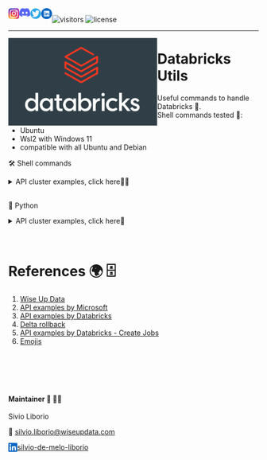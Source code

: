 <a href="https://github.com/wiseupdata/wiseupdata">
  <img align="left" alt="Wise Up Data's Instagram" width="22px" src="https://raw.githubusercontent.com/wiseupdata/wiseupdata/main/assets/instagram.png" />   
</a> 
<a href="https://github.com/wiseupdata/wiseupdata">
  <img align="left" alt="wise Up Data's Discord" width="22px" src="https://raw.githubusercontent.com/wiseupdata/wiseupdata/main/assets/discord.png" />
</a>
<a href="https://github.com/wiseupdata/wiseupdata">
  <img align="left" alt="wise Up Data | Twitter" width="22px" src="https://raw.githubusercontent.com/wiseupdata/wiseupdata/main/assets/twitter.png" />
</a>
<a href="https://github.com/wiseupdata/wiseupdata">
  <img align="left" alt="wise Up Data's LinkedIN" width="22px" src="https://raw.githubusercontent.com/wiseupdata/wiseupdata/main/assets/linkedin.png" />
</a>

![visitors](https://visitor-badge.glitch.me/badge?page_id=wiseupdata.databricks&left_color=green&right_color=black)
![license](https://img.shields.io/github/license/wiseupdata/databricks)

---

<a name="readme-top"></a>

<a href="https://github.com/wiseupdata/wiseupdata">
<img align="left" alt="img" src="assets/databricks.png" width="300" />
</a>

<h1>
Databricks Utils
</h1>
Useful commands to handle Databricks 🚀. <br>
Shell commands tested 🎯: <br>

- Ubuntu 
- Wsl2 with Windows 11 
- compatible with all Ubuntu and Debian

🛠️ Shell commands 

<details>
<summary>
  API cluster examples, click here🧑‍💻
</summary>
<details>
<summary>
  Requirements ⛏️
</summary>

 - jq `sudo apt install jq`

</details>
<details>
<summary>
 Credentials 🗝️
</summary>

### 🛂 Create a file with your credentials 

> credentials.sh [file example]
```
#!/bin/bash
API_TOKEN=dap111111111111111111111111-1
API_END_POINT=https://adb-11111111111111.1.azuredatabricks.net/api/2.0
USER=user@email.net
```

###  ⏳ Loading the credentials to environment
```
# load
source credentials.sh

#check
echo $API_END_POINT
```

</details>

<br>

# ☄️ Cluster commands


### 🌱 Create a simple cluster
```
curl -H "Authorization: Bearer $API_TOKEN" -X POST -H 'Content-Type: application/json' -d '
{
  "cluster_name": "my-cluster",
  "spark_version": "11.3.x-scala2.12",
  "node_type_id": "Standard_D3_v2",
  "spark_conf": {
    "spark.speculation": true
  },
   "autoscale": {
        "min_workers": 1,
        "max_workers": 4
    }
}
' $API_END_POINT/clusters/create
```

<br>

### 🌠 Create a Job Workflow with Task

> - Manually trigger
> - Single task 
> - Unit Catalog enable
> - Access control declared
>    - First access_control_list is for the Job, the second it's for the new cluster.
> - base_parameters are the parameter that you need to pass to your notebook, Widgets! [Optional]
> - Notebook example

```
curl -H "Authorization: Bearer $API_TOKEN" -X POST -H 'Content-Type: application/json' -d '
{
    "name": "Job task run Hist - Manually",
    "access_control_list": [
            {
                "user_name": "'"$USER"'",
                "permission_level": "CAN_MANAGE"
            }
        ],
    "new_cluster": {
        "autoscale": {
            "min_workers": 1,
            "max_workers": 4
        },
        "spark_version": "11.3.x-scala2.12",
        "spark_conf": {
            "spark.databricks.delta.preview.enabled": "true"
        },
        "azure_attributes": {
            "first_on_demand": 1,
            "availability": "ON_DEMAND_AZURE",
            "spot_bid_max_price": -1
        },
        "node_type_id": "Standard_DS5_v2",
        "driver_node_type_id": "Standard_DS5_v2",
        "ssh_public_keys": [],
        "custom_tags": {},
        "cluster_log_conf": {
            "dbfs": {
                "destination": "dbfs:/cluster-logs"
            }
        },
        "enable_elastic_disk": true,
        "access_control_list": [
            {
                "user_name": "'"$USER"'",
                "permission_level": "CAN_MANAGE"
            }
        ]
    },
    "notebook_task": {
        "task_id": "Your task name",
        "notebook_path": "/note_book_path",
        "base_parameters": {
            "clean_target_path": "True",
            "force_z_order": "True",
            "database": "your_db",
            "env": "your_env",
            "extraction_date": "2023-04-13",
            "layer": "your_layer",
            "legacy_path": "your_path_legacy",
            "primary_key": "pk",
            "table_name": "your_table_name"
        }
    }
}
' $API_END_POINT/jobs/create
```

<br>

### 🎢Trigger a Job, run a job
```
curl -H "Authorization: Bearer $API_TOKEN" -X POST -H 'Content-Type: application/json' -d '
{ 
  "job_id":583486613168614
}
' $API_END_POINT/jobs/run-now
```

<br>

### 🦕 Update Job permissions
```
curl -H "Authorization: Bearer $API_TOKEN" -X PATCH -H 'Content-Type: application/json' -d '
{ 
   "access_control_list": [
            {
                "user_name": "'"$USER"'",
                "permission_level": "CAN_MANAGE"
            }
        ]
}
' $API_END_POINT/preview/permissions/jobs/583486613168614
```

<br>

### ☢️ Delete a Job from the workflow.
```
curl -H "Authorization: Bearer $API_TOKEN" -X POST -H 'Content-Type: application/json' -d '
{ 
  "job_id": 2560589442453
}
' $API_END_POINT/jobs/delete
```

<br>

### 😍 Create a Simple Job Workflow with a Task

> - Manually trigger
> - Single task 
> - Unit Catalog enable
> - Access control declared
> - Notebook example

```
curl -H "Authorization: Bearer $API_TOKEN" -X POST -H 'Content-Type: application/json' -d '
{
    "name": "Job task run - Manually",
    "existing_cluster_id": "01111-0000-abcddd",
    "access_control_list": [
            {
                "user_name": "'"$USER"'",
                "permission_level": "CAN_MANAGE"
            }
        ],
    "notebook_task": {
        "task_id": "Your task name",
        "notebook_path": "/Users/'"$USER"'/test"
    }
}
' $API_END_POINT/jobs/create
```

<br>

### 💣 Delete a cluster
```
curl -H "Authorization: Bearer $API_TOKEN" -X POST -H 'Content-Type: application/json' -d '
{ 
  "cluster_id": "0411-102222-j1tg6v6a" 
}
' $API_END_POINT/clusters/delete
```

<br>

### 🤖 Get cluster config 
```
curl -H "Authorization: Bearer $API_TOKEN" -X POST -H 'Content-Type: application/json' $API_END_POINT/clusters/get \
--data '{ "cluster_id": "0111-010002-61n4lz49" }' | jq .
```

<br>

### 👣 Change the owner of the cluster
```
curl -H "Authorization: Bearer $API_TOKEN" -X POST -H 'Content-Type: application/json' $API_END_POINT/clusters/change-owner \
--data '{"cluster_id": "0127-010001-9datovv7", "owner_username": $USER }' | jq .
```

<br>

### 🕵️ Get user permissions levels in the cluster
```
curl -H "Authorization: Bearer $API_TOKEN" -X GET -H 'Content-Type: application/json' $API_END_POINT/permissions/clusters/0110-010002-j8sq1p9s/permissionLevels | jq .
```

<br>

### 🪁 Get permissions to the cluster
```
curl -H "Authorization: Bearer $API_TOKEN" -X GET -H 'Content-Type: application/json' $API_END_POINT/permissions/clusters/0110-010002-j8sq1p9s | jq .
```

<br>

### 🤝 Give permissions to another user in your cluster
```
curl -H "Authorization: Bearer $API_TOKEN" -X PATCH -H 'Content-Type: application/json' $API_END_POINT/preview/permissions/clusters/0406-010001-5ms481wi \
--data '{ "access_control_list": [ { "user_name": $USER, "permission_level": "CAN_MANAGE" } ] }' | jq .
```

<br>

</details>

<br>

🐍 Python 

<details>
<summary>
  API cluster examples, click here🔗
</summary>


### Under construction 🛠️

```
echo "wait"
```

</details>

<br>
<br>

# References 🌍 🗄️

1. [Wise Up Data](https://github.com/wiseupdata)
1. [API examples by Microsoft](https://learn.microsoft.com/en-us/azure/databricks/dev-tools/api/latest/clusters)
1. [API examples by Databricks](https://docs.databricks.com/api-explorer/workspace/clusters/createhttps://learn.microsoft.com/en-us/azure/databricks/dev-tools/api/latest/clusters)
1. [Delta rollback](https://delta.io/blog/2022-10-03-rollback-delta-lake-restore/)
1. [API examples by Databricks - Create Jobs](https://docs.databricks.com/dev-tools/api/latest/jobs.html#operation/JobsCreate)
1. [Emojis](https://github.com/wiseupdata/emojis)

<br><br>
---

#### Maintainer 🤗 👨‍💻

Sivio Liborio

📧 silvio.liborio@wiseupdata.com

<a href="https://www.linkedin.com/in/silvio-de-melo-liborio">silvio-de-melo-liborio <img align="left" alt="LinkedIN" width="18px" src="https://raw.githubusercontent.com/wiseupdata/wsl-latest/main/assets/linkedin.svg" />
</a>
